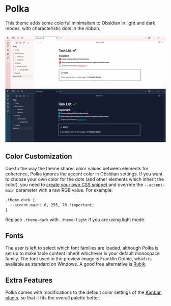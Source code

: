 # Polka

This theme adds some colorful minimalism to Obsidian in light and dark modes, with characteristic dots in the ribbon.

![Screenshot](polka.png)

## Color Customization

Due to the way the theme shares color values between elements for coherence, Polka ignores the accent color in Obsidian settings. If you want to choose your own color for the dots (and other elements which inherit the color), you need to [create your own CSS snippet](https://help.obsidian.md/Extending+Obsidian/CSS+snippets) and override the `--accent-main` parameter with a raw RGB value. For example:

```
.theme-dark {
  --accent-main: 0, 255, 70 !important;
}
```

Replace `.theme-dark` with `.theme-light` if you are using light mode.

## Fonts

The user is left to select which font families are loaded, although Polka is set up to make table content inherit whichever is your default monospace family. The font used in the preview image is Franklin Gothic, which is available as standard on Windows. A good free alternative is [Rubik](https://fonts.google.com/specimen/Rubik).

## Extra Features

Polka comes with modifications to the default color settings of the [Kanban plugin](https://github.com/mgmeyers/obsidian-kanban), so that it fits the overall palette better.
